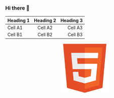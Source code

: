 <style>
.mimage{
    width: 10rem;
    height: 10rem;

    display: flex;
    align-items:center;
    justify-content: center;
    margin: 0 auto;
}
</style>

### Hi there 👋

| Heading 1 | Heading 2 | Heading 3 |
| --------- | :-------: | --------: |
| Cell A1   |  Cell A2  |   Cell A3 |
| Cell B1   |  Cell B2  |   Cell B3 |

<img src="./assets/img/html5-original.svg" class="mimage">
<!--
**Dudarik/Dudarik** is a ✨ _special_ ✨ repository because its `README.md` (this file) appears on your GitHub profile.

Here are some ideas to get you started:

- 🔭 I’m currently working on ...
- 🌱 I’m currently learning ...
- 👯 I’m looking to collaborate on ...
- 🤔 I’m looking for help with ...
- 💬 Ask me about ...
- 📫 How to reach me: ...
- 😄 Pronouns: ...
- ⚡ Fun fact: ...
  -->

